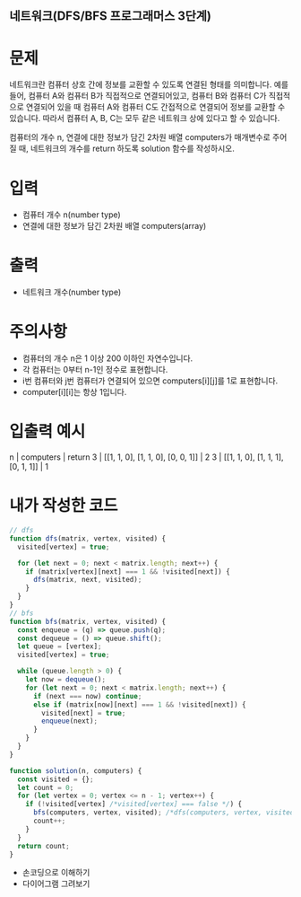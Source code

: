 ## 네트워크(DFS/BFS 프로그래머스 3단계)

# 문제

네트워크란 컴퓨터 상호 간에 정보를 교환할 수 있도록 연결된 형태를 의미합니다. 예를 들어, 컴퓨터 A와 컴퓨터 B가 직접적으로 연결되어있고, 컴퓨터 B와 컴퓨터 C가 직접적으로 연결되어 있을 때 컴퓨터 A와 컴퓨터 C도 간접적으로 연결되어 정보를 교환할 수 있습니다. 따라서 컴퓨터 A, B, C는 모두 같은 네트워크 상에 있다고 할 수 있습니다.

컴퓨터의 개수 n, 연결에 대한 정보가 담긴 2차원 배열 computers가 매개변수로 주어질 때, 네트워크의 개수를 return 하도록 solution 함수를 작성하시오.

# 입력

- 컴퓨터 개수 n(number type)
- 연결에 대한 정보가 담긴 2차원 배열 computers(array)

# 출력

- 네트워크 개수(number type)

# 주의사항

- 컴퓨터의 개수 n은 1 이상 200 이하인 자연수입니다.
- 각 컴퓨터는 0부터 n-1인 정수로 표현합니다.
- i번 컴퓨터와 j번 컴퓨터가 연결되어 있으면 computers[i][j]를 1로 표현합니다.
- computer[i][i]는 항상 1입니다.

# 입출력 예시

n | computers | return
3 | [[1, 1, 0], [1, 1, 0], [0, 0, 1]] | 2
3 | [[1, 1, 0], [1, 1, 1], [0, 1, 1]] | 1

# 내가 작성한 코드

```js
// dfs
function dfs(matrix, vertex, visited) {
  visited[vertex] = true;

  for (let next = 0; next < matrix.length; next++) {
    if (matrix[vertex][next] === 1 && !visited[next]) {
      dfs(matrix, next, visited);
    }
  }
}
// bfs
function bfs(matrix, vertex, visited) {
  const enqueue = (q) => queue.push(q);
  const dequeue = () => queue.shift();
  let queue = [vertex];
  visited[vertex] = true;

  while (queue.length > 0) {
    let now = dequeue();
    for (let next = 0; next < matrix.length; next++) {
      if (next === now) continue;
      else if (matrix[now][next] === 1 && !visited[next]) {
        visited[next] = true;
        enqueue(next);
      }
    }
  }
}

function solution(n, computers) {
  const visited = {};
  let count = 0;
  for (let vertex = 0; vertex <= n - 1; vertex++) {
    if (!visited[vertex] /*visited[vertex] === false */) {
      bfs(computers, vertex, visited); /*dfs(computers, vertex, visited)*/
      count++;
    }
  }
  return count;
}
```

- 손코딩으로 이해하기
- 다이어그램 그려보기
